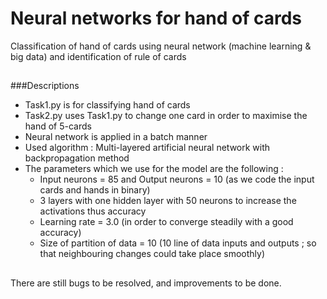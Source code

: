 # Neural networks for hand of cards
Classification of hand of cards using neural network (machine learning &amp; big data) and identification of rule of cards

##
###Descriptions
- Task1.py is for classifying hand of cards
- Task2.py uses Task1.py to change one card in order to maximise the hand of 5-cards
- Neural network is applied in a batch manner
- Used algorithm : Multi-layered artificial neural network with backpropagation method
- The parameters which we use for the model are the following :
  - Input neurons = 85 and Output neurons = 10 (as we code the input cards and hands in binary)
  - 3 layers with one hidden layer with 50 neurons to increase the activations thus accuracy
  - Learning rate = 3.0 (in order to converge steadily with a good accuracy)
  - Size of partition of data = 10 (10 line of data inputs and outputs ; so that neighbouring changes could take place smoothly)

##
There are still bugs to be resolved, and improvements to be done.
